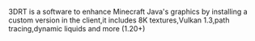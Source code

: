 3DRT is a software to enhance Minecraft Java's graphics by installing a custom version in the client,it includes 8K textures,Vulkan 1.3,path tracing,dynamic liquids and more (1.20+)
